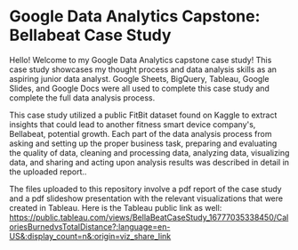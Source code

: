 # Google Data Analytics Capstone: Bellabeat Case Study
Hello! Welcome to my Google Data Analytics capstone case study! This case study showcases my thought process and data analysis skills as an aspiring junior data analyst. Google Sheets, BigQuery, Tableau, Google Slides, and Google Docs were all used to complete this case study and complete the full data analysis process.

This case study utilized a public FitBit dataset found on Kaggle to extract insights that could lead to another fitness smart device company's, Bellabeat, potential growth. Each part of the data analysis process from asking and setting up the proper business task, preparing and evaluating the quality of data, cleaning and processing data, analyzing data, visualizing data, and sharing and acting upon analysis results was described in detail in the uploaded report..

The files uploaded to this repository involve a pdf report of the case study and a pdf slideshow presentation with the relevant visualizations that were created in Tableau. Here is the Tableau public link as well:
https://public.tableau.com/views/BellaBeatCaseStudy_16777035338450/CaloriesBurnedvsTotalDistance?:language=en-US&:display_count=n&:origin=viz_share_link
